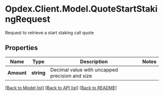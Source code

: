 # Opdex.Client.Model.QuoteStartStakingRequest
Request to retrieve a start staking call quote

## Properties

Name | Type | Description | Notes
------------ | ------------- | ------------- | -------------
**Amount** | **string** | Decimal value with uncapped precision and size | 

[[Back to Model list]](../README.md#documentation-for-models) [[Back to API list]](../README.md#documentation-for-api-endpoints) [[Back to README]](../README.md)

